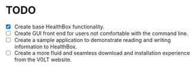 # TODO
- [x] Create base HealthBox functionality.
- [ ] Create GUI front end for users not comfortable with the command line.
- [ ] Create a sample application to demonstrate reading and writing information to HealthBox.
- [ ] Create a more fluid and seamless download and installation experience from the V0LT website.
